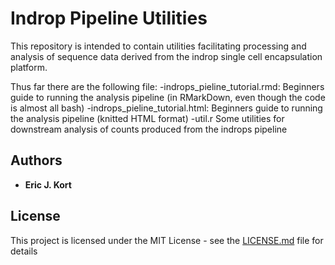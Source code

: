 # Indrop Pipeline Utilities

This repository is intended to contain utilities facilitating processing and 
analysis of sequence data derived from the indrop single cell encapsulation 
platform. 

Thus far there are the following file:
-indrops_pieline_tutorial.rmd: Beginners guide to running the analysis 
pipeline (in RMarkDown, even though the code is almost all bash)
-indrops_pieline_tutorial.html: Beginners guide to running the analysis 
pipeline (knitted HTML format)
-util.r Some utilities for downstream analysis of counts produced from the 
indrops pipeline

## Authors

* **Eric J. Kort** 

## License

This project is licensed under the MIT License - see the [LICENSE.md](LICENSE.md) file for details

